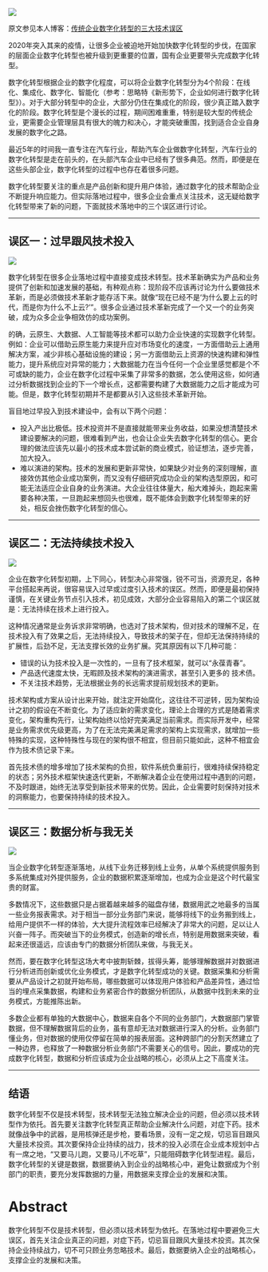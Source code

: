 ![](./_image/数字化转型.jpeg)

原文参见本人博客：[传统企业数字化转型的三大技术误区](https://www.maguangguang.xyz/mistakes-in-digital-transformation)

2020年突入其来的疫情，让很多企业被迫地开始加快数字化转型的步伐，在国家的层面企业数字化转型也被升级到更重要的位置，国有企业更要带头完成数字化转型。

数字化转型根据企业的数字化程度，可以将企业数字化转型分为4个阶段：在线化、集成化、数字化、智能化（参考：思略特《新形势下，企业如何进行数字化转型》）。对于大部分转型中的企业，大部分仍住在集成化的阶段，很少真正踏入数字化的阶段。数字化转型是个漫长的过程，期间困难重重，特别是较大型的传统企业，更需要企业管理层具有很大的魄力和决心，才能突破重围，找到适合企业自身发展的数字化之路。

最近5年的时间我一直专注在汽车行业，帮助汽车企业做数字化转型，汽车行业的数字化转型是走在前头的，在头部汽车企业中已经有了很多典范。然而，即便是在这些头部企业，数字化转型的过程中也存在着很多问题。

数字化转型要关注的重点是产品创新和提升用户体验，通过数字化的技术帮助企业不断提升响应能力。但实际落地过程中，很多企业会重点关注技术，这无疑给数字化转型带来了新的问题，下面就技术落地中的三个误区进行讨论。
- - - - - 
## 误区一：过早跟风技术投入
![](./_image/过渡设计.jpeg)

数字化转型在很多企业落地过程中直接变成技术转型。技术革新确实为产品和业务提供了创新和加速发展的基础，有种观点称：现阶段不应该再讨论为什么要做技术革新，而是必须做技术革新才能存活下来。就像“现在已经不是‘为什么要上云的时代，而是你为什么不上云?’”。很多企业通过技术革新完成了一个又一个的业务突破，成为众多企业争相效仿的成功案例。

的确，云原生、大数据、人工智能等技术都可以助力企业快速的实现数字化转型。例如：企业可以借助云原生能力来提升应对市场变化的速度，一方面借助云上通用解决方案，减少非核心基础设施的建设；另一方面借助云上资源的快速构建和弹性能力，提升系统应对异常的能力；大数据能力在当今任何一个企业里感觉都是个不可或缺的能力，企业在数字化过程中采集了非常多的数据，怎么使用这些，如何通过分析数据找到企业的下一个增长点，这都需要构建了大数据能力之后才能成为可能。但是，数字化转型初期并不是都要从引入这些技术革新开始。

盲目地过早投入到技术建设中，会有以下两个问题：
- 投入产出比极低。技术投资并不是直接就能带来业务收益，如果没想清楚技术建设要解决的问题，很难看到产出，也会让企业失去数字化转型的信心。更合理的做法应该先以最小的技术成本尝试新的商业模式，验证想法，逐步完善，加大投入。
- 难以演进的架构。技术的发展和更新非常快，如果缺少对业务的深刻理解，直接效仿其他企业成功案例，而又没有仔细研究成功企业的架构选型原因，和可能无法适应企业自身的业务演进。大企业往往体量大，船大难掉头，跑起来需要各种决策，一旦跑起来想回头也很难，既不能体会到数字化转型带来的好处，相反会挫伤数字化转型的信心。
- - - - - 
## 误区二：无法持续技术投入
![](./_image/烂尾楼.jpeg)

企业在数字化转型初期，上下同心，转型决心非常强，锐不可当，资源充足，各种平台搭起来再说，很容易误入过早或过度引入技术的误区。然而，即便是最初保持谨慎，在关键业务节点引入技术，初见成效，大部分企业容易陷入的第二个误区就是：无法持续在技术上进行投入。

这种情况通常是业务诉求非常明确，也选对了技术架构，但对技术的理解不足，在技术投入有了效果之后，无法持续投入，导致技术的架子在，但却无法保持持续的扩展性，后劲不足，无法支撑长效的业务扩展。究其原因有以下几种可能：
- 错误的认为技术投入是一次性的，一旦有了技术框架，就可以“永葆青春”。
- 产品迭代速度太快，无暇顾及技术架构的演进需求，甚至引入更多的 技术债。
- 不关注技术趋势，无法根据业务的长远需求提前规划技术的更新。

技术架构或方案从设计出来开始，就注定开始腐化，这往往不可逆转，因为架构设计之初的假设在不断变化。为了适应新的需求变化，理论上合理的方式是随着需求变化，架构重构先行，让架构始终以恰好完美满足当前需求。而实际开发中，经常是业务需求优先级更高，为了在无法完美满足需求的架构上实现需求，就增加一些特殊的实现，这种特殊性与现在的架构很不相宜，但目前只能如此，这种不相宜会作为技术债记录下来。

首先技术债的增多增加了技术架构的负担，软件系统负重前行，很难持续保持稳定的状态；另外技术框架快速迭代更新，不断解决着企业在使用过程中遇到的问题，不及时跟进，始终无法享受到新技术带来的优势。因此，企业需要时刻保持对技术的洞察能力，也要保持持续的技术投入。
- - - - - 
## 误区三：数据分析与我无关
![](./_image/data.jpeg)

当企业数字化转型逐渐落地，从线下业务迁移到线上业务，从单个系统提供服务到多系统集成对外提供服务，企业的数据积累逐渐增加，也成为企业是这个时代最宝贵的财富。

多数情况下，这些数据只是占据着越来越多的磁盘存储，数据用武之地最多的当属一些业务报表需求。对于相当一部分业务部门来说，能够将线下的业务搬到线上，给用户提供不一样的体验，大大提升流程效率已经解决了非常大的问题，足以让人兴奋一阵子。而突破当下的业务模式，创造新的增长点，特别是用数据来突破，看起来还很遥远，应该由专门的数据分析团队来做，与我无关。

然而，要在数字化转型这场大考中披荆斩棘，拔得头筹，能够理解数据并对数据进行分析进而创新或优化业务模式，才是数字化转型成功的关键。数据采集和分析需要从产品设计之初就开始布局，哪些数据可以体现用户体验和产品差异性，通过恰当的埋点采集数据，构建和业务紧密合作的数据分析团队，从数据中找到未来的业务模式，方能推陈出新。

多数企业都有单独的大数据中心，数据来自各个不同的业务部门，大数据部门掌管数据，但不理解数据背后的业务，虽有意却无法对数据进行深入的分析。业务部门懂业务，但对数据的使用仅停留在简单的报表层面。这种跨部门的分割天然建立了一种边界，也释放了一种数据分析业务部门不需要关心的信号。因此，要成功的完成数字化转型，数据和分析应该成为企业战略的核心，必须从上之下高度关注。
- - - - - 
## 结语
数字化转型不仅是技术转型，技术转型无法独立解决企业的问题，但必须以技术转型作为依托。首先要关注数字化转型真正帮助企业解决什么问题，对症下药。技术就像战争中的武器，是用核弹还是步枪，要看场景，没有一定之规，切忌盲目跟风大量技术投资。其次要保持企业持续的战力，技术的投入必须在企业成本规划中占有一席之地，“又要马儿跑，又要马儿不吃草”，只能阻碍数字化转型进程。最后，数字化转型的关键是数据，数据要纳入到企业的战略核心中，避免让数据成为个别部门的职责，要充分发挥数据的力量，用数据来支撑企业的发展和决策。


# Abstract
数字化转型不仅是技术转型，但必须以技术转型为依托。在落地过程中要避免三大误区，首先关注企业真正的问题，对症下药，切忌盲目跟风大量技术投资。其次保持企业持续战力，切不可只顾业务忽略技术。最后，数据要纳入企业的战略核心，支撑企业的发展和决策。
